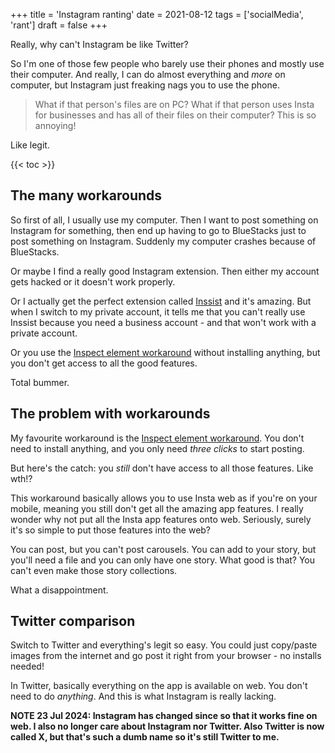 +++
title = 'Instagram ranting'
date = 2021-08-12
tags = ['socialMedia', 'rant']
draft = false
+++

<!-- meta:
- title: Instagram ranting
- template: archive
- date: 12. August 2021
- tags: features, public, instagram, rants
- img-header: https://i.imgur.com/R8jDPFS.jpg
- img-alt: Photo by NordWood Themes on Unsplash
  
-->

Really, why can't Instagram be like Twitter?

So I'm one of those few people who barely use their phones and mostly use their computer. And really, I can do almost everything and _more_ on computer, but Instagram just freaking nags you to use the phone.

> What if that person's files are on PC? What if that person uses Insta for businesses and has all of their files on their computer? This is so annoying!

Like legit.

{{< toc >}}

## The many workarounds

So first of all, I usually use my computer. Then I want to post something on Instagram for something, then end up having to go to BlueStacks just to post something on Instagram. Suddenly my computer crashes because of BlueStacks.

Or maybe I find a really good Instagram extension. Then either my account gets hacked or it doesn't work properly.

Or I actually get the perfect extension called [Inssist](https://inssist.com) and it's amazing. But when I switch to my private account, it tells me that you can't really use Inssist because you need a business account - and that won't work with a private account.

Or you use the [Inspect element workaround](../insta-web) without installing anything, but you don't get access to all the good features.

Total bummer.

## The problem with workarounds

My favourite workaround is the [Inspect element workaround](../insta-web). You don't need to install anything, and you only need _three clicks_ to start posting.

But here's the catch: you _still_ don't have access to all those features. Like wth!?

This workaround basically allows you to use Insta web as if you're on your mobile, meaning you still don't get all the amazing app features. I really wonder why not put all the Insta app features onto web. Seriously, surely it's so simple to put those features into the web?

You can post, but you can't post carousels. You can add to your story, but you'll need a file and you can only have one story. What good is that? You can't even make those story collections.

What a disappointment.

## Twitter comparison

Switch to Twitter and everything's legit so easy. You could just copy/paste images from the internet and go post it right from your browser - no installs needed!

In Twitter, basically everything on the app is available on web. You don't need to do _anything_. And this is what Instagram is really lacking.

**NOTE 23 Jul 2024: Instagram has changed since so that it works fine on web. I also no longer care about Instagram nor Twitter. Also Twitter is now called X, but that's such a dumb name so it's still Twitter to me.**
